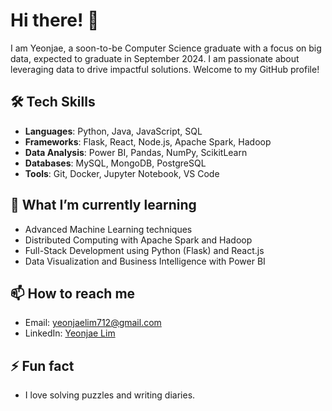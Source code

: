 # Hi there! 👋

I am Yeonjae, a soon-to-be Computer Science graduate with a focus on big data, expected to graduate in September 2024. I am passionate about leveraging data to drive impactful solutions. Welcome to my GitHub profile!

## 🛠 Tech Skills
- **Languages**: Python, Java, JavaScript, SQL
- **Frameworks**: Flask, React, Node.js, Apache Spark, Hadoop
- **Data Analysis**: Power BI, Pandas, NumPy, ScikitLearn
- **Databases**: MySQL, MongoDB, PostgreSQL
- **Tools**: Git, Docker, Jupyter Notebook, VS Code

## 🌱 What I’m currently learning
- Advanced Machine Learning techniques
- Distributed Computing with Apache Spark and Hadoop
- Full-Stack Development using Python (Flask) and React.js
- Data Visualization and Business Intelligence with Power BI

## 📫 How to reach me
- Email: [yeonjaelim712@gmail.com](mailto:your.email@example.com)
- LinkedIn: [Yeonjae Lim](www.linkedin.com/in/yeonjae-lim-7b01a4247)

## ⚡ Fun fact
- I love solving puzzles and writing diaries.
